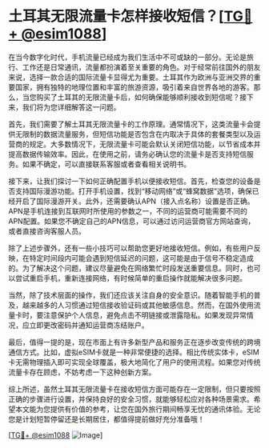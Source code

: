 # 土耳其无限流量卡怎样接收短信？[[TG💪+ @esim1088](https://t.me/s/esim1088)]

在当今数字化时代，手机流量已经成为我们生活中不可或缺的一部分。无论是旅行、工作还是日常通讯，流量都扮演着至关重要的角色。对于经常前往国外的朋友来说，选择一款合适的国际流量卡显得尤为重要。土耳其作为欧洲与亚洲交界的重要国家，拥有独特的地理位置和丰富的旅游资源，吸引着来自世界各地的游客。那么，当您购买了土耳其的无限流量卡后，如何确保能够顺利接收到短信呢？接下来，我们将为您详细解答这一问题。

首先，我们需要了解土耳其无限流量卡的工作原理。通常情况下，这类流量卡会提供无限制的数据流量服务，但短信功能是否包含在内取决于具体的套餐类型以及运营商的规定。大多数情况下，无限流量卡可能会默认关闭短信功能，以节省成本并提高数据传输效率。因此，在使用之前，请务必确认您的流量卡是否支持短信服务。如果不确定，可以直接联系客服或者查看相关说明书。

接下来，让我们探讨一下如何正确配置手机以便接收短信。首先，检查您的设备是否支持国际漫游功能。打开手机设置，找到“移动网络”或“蜂窝数据”选项，确保已经开启了国际漫游开关。此外，还需要确认APN（接入点名称）设置是否正确。APN是手机连接到互联网时所使用的参数之一，不同的运营商可能需要不同的APN配置。如果您不确定自己的APN信息，可以通过访问运营商官方网站查询，或者直接咨询客服人员。

除了上述步骤外，还有一些小技巧可以帮助您更好地接收短信。例如，有些用户反映，在特定时间段内可能会遇到短信延迟的问题，这可能是由于信号不稳定造成的。为了解决这个问题，建议尽量避免在网络繁忙时段发送重要信息。同时，也可以尝试重启手机，重新连接网络，有时候简单的重启操作就能解决很多问题。

当然，除了技术层面的操作，我们还应该关注自身的安全意识。随着智能手机的普及，越来越多的人习惯通过短信接收验证码或其他敏感信息。然而，在国外使用流量卡时，要注意保护个人信息，避免点击不明链接或泄露隐私。如果发现异常情况，应立即更改密码并通知运营商冻结账户。

最后，值得一提的是，现在市面上有许多新型产品和服务正在逐步改变传统的跨境通信方式。比如，虚拟eSIM卡就是一种非常便捷的选择。相比传统实体卡，eSIM卡无需物理插入即可实现全球覆盖，极大地简化了用户的使用流程。如果您对传统流量卡存在顾虑，不妨考虑一下这种创新方案。

综上所述，虽然土耳其无限流量卡在接收短信方面可能存在一定限制，但只要按照正确的步骤进行设置，并保持良好的安全习惯，就能够轻松应对各种场景需求。希望本文能为您提供有价值的参考，让您在国外旅行期间畅享无忧的通讯体验。无论您是计划短暂停留还是长期居住，都值得提前做好充分准备哦！

[[TG💪+ @esim1088](https://t.me/s/esim1088) ![Image](https://i.postimg.cc/4NQfJmqS/Snipaste-2025-05-13-00-14-12.png)]